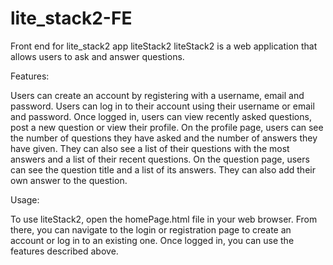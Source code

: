 # lite_stack2-FE
Front end for lite_stack2 app
liteStack2
liteStack2 is a web application that allows users to ask and answer questions.

Features:

Users can create an account by registering with a username, email and password.
Users can log in to their account using their username or email and password.
Once logged in, users can view recently asked questions, post a new question or view their profile.
On the profile page, users can see the number of questions they have asked and the number of answers they have given. They can also see a list of their questions with the most answers and a list of their recent questions.
On the question page, users can see the question title and a list of its answers. They can also add their own answer to the question.

Usage:

To use liteStack2, open the homePage.html file in your web browser. From there, you can navigate to the login or registration page to create an account or log in to an existing one. Once logged in, you can use the features described above.

